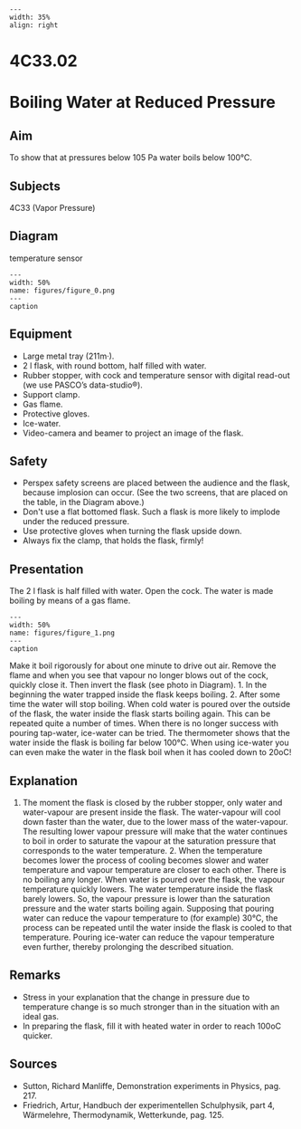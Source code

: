 
```{figure} /figures/busy.png
---
width: 35%
align: right
```
# 4C33.02 
  # Boiling Water at Reduced Pressure 
    
  
## Aim   
 To show that at pressures below 105 Pa water boils below 100°C.    
  
## Subjects   
 4C33 (Vapor Pressure)   
  
## Diagram   
 temperature sensor   
```{figure} figures/figure_0.png  
---  
width: 50%  
name: figures/figure_0.png  
---  
caption  
``` 
      
  
## Equipment   
 
 *  Large metal tray (211m·). 
 *  2 l flask, with round bottom, half filled with water. 
 *  Rubber stopper, with cock and temperature sensor with digital read-out (we use PASCO’s data-studio®). 
 *  Support clamp. 
 *  Gas flame. 
 *  Protective gloves. 
 *  Ice-water. 
 *  Video-camera and beamer to project an image of the flask.   
  
## Safety   
 
 *  Perspex safety screens are placed between the audience and the flask, because implosion can occur. (See the two screens, that are placed on the table, in the Diagram above.) 
 *  Don't use a flat bottomed flask. Such a flask is more likely to implode under the reduced pressure. 
 *  Use protective gloves when turning the flask upside down. 
 *  Always fix the clamp, that holds the flask, firmly!
     
  
## Presentation   
 The 2 l flask is half filled with water. Open the cock. The water is made boiling by means of a gas flame.   
```{figure} figures/figure_1.png  
---  
width: 50%  
name: figures/figure_1.png  
---  
caption  
``` 
 Make it boil rigorously for about one minute to drive out air. Remove the flame and when you see that vapour no longer blows out of the cock, quickly close it. Then invert the flask (see photo in Diagram).  1. In the beginning the water trapped inside the flask keeps boiling.  2. After some time the water will stop boiling. When cold water is poured over the outside of the flask, the water inside the flask starts boiling again. This can be repeated quite a number of times. When there is no longer success with pouring tap-water, ice-water can be tried. The thermometer shows that the water inside the flask is boiling far below 100°C. When using ice-water you can even make the water in the flask boil when it has cooled down to 20oC!    
  
## Explanation   
 1. The moment the flask is closed by the rubber stopper, only water and water-vapour are present inside the flask. The water-vapour will cool down faster than the water, due to the lower mass of the water-vapour. The resulting lower vapour pressure will make that the water continues to boil in order to saturate the vapour at the saturation pressure that corresponds to the water temperature. 2. When the temperature becomes lower the process of cooling becomes slower and water temperature and vapour temperature are closer to each other. There is no boiling any longer. When water is poured over the flask, the vapour temperature quickly lowers. The water temperature inside the flask barely lowers. So, the vapour pressure is lower than the saturation pressure and the water starts boiling again. Supposing that pouring water can reduce the vapour temperature to (for example) 30°C, the process can be repeated until the water inside the flask is cooled to that temperature. Pouring ice-water can reduce the vapour temperature even further, thereby prolonging the described situation.          
  
## Remarks   
 
 *  Stress in your explanation that the change in pressure due to temperature change is so much stronger than in the situation with an ideal gas. 
 *  In preparing the flask, fill it with heated water in order to reach 100oC quicker.
   
  
## Sources   
 
 *  Sutton, Richard Manliffe, Demonstration experiments in Physics, pag. 217. 
 *  Friedrich, Artur, Handbuch der experimentellen Schulphysik, part 4, Wärmelehre, Thermodynamik, Wetterkunde, pag. 125.
  